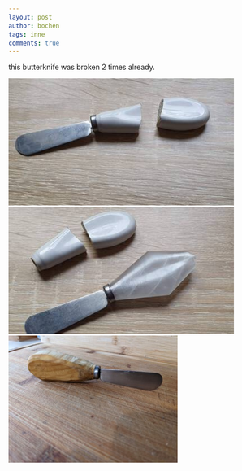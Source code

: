 ```yaml
---
layout: post
author: bochen
tags: inne
comments: true
---
```

this butterknife was broken 2 times already.

<img src="/assets/images/nozyk/1.jpg" alt="before" height="250"/>
<img src="/assets/images/nozyk/2.jpg" alt="in progress" height="250"/>
<img src="/assets/images/nozyk/3.jpg" alt="after" height="250"/>

